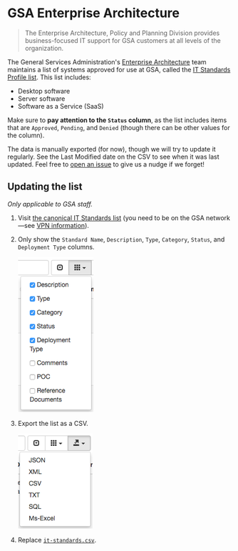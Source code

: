 # GSA Enterprise Architecture

> The Enterprise Architecture, Policy and Planning Division provides business-focused IT support for GSA customers at all levels of the organization.

The General Services Administration's [Enterprise Architecture](http://www.gsa.gov/portal/category/26815) team maintains a list of systems approved for use at GSA, called the [IT Standards Profile list](it-standards.csv). This list includes:

* Desktop software
* Server software
* Software as a Service (SaaS)

Make sure to **pay attention to the `Status` column**, as the list includes items that are `Approved`, `Pending`, and `Denied` (though there can be other values for the column).

The data is manually exported (for now), though we will try to update it regularly. See the Last Modified date on the CSV to see when it was last updated. Feel free to [open an issue](https://github.com/GSA/data/issues/new) to give us a nudge if we forget!

## Updating the list

*Only applicable to GSA staff.*

1. Visit [the canonical IT Standards list](https://ea.gsa.gov/EAWEB/#!/itstandards) (you need to be on the GSA network—see [VPN information](https://handbook.18f.gov/anyconnect/)).
1. Only show the `Standard Name`, `Description`, `Type`, `Category`, `Status`, and `Deployment Type` columns.

    ![column selection drop-down](columns.png)

1. Export the list as a CSV.

    ![export drop-down](export.png)

1. Replace [`it-standards.csv`](it-standards.csv).
